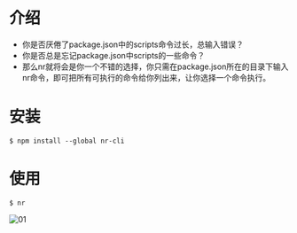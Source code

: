 # 介绍
* 你是否厌倦了package.json中的scripts命令过长，总输入错误？
* 你是否总是忘记package.json中scripts的一些命令？
* 那么nr就将会是你一个不错的选择，你只需在package.json所在的目录下输入nr命令，即可把所有可执行的命令给你列出来，让你选择一个命令执行。

# 安装
```
$ npm install --global nr-cli
```

# 使用
```
$ nr
```
![01](/Users/jameswain/PROD/nr/docs/01.gif)
